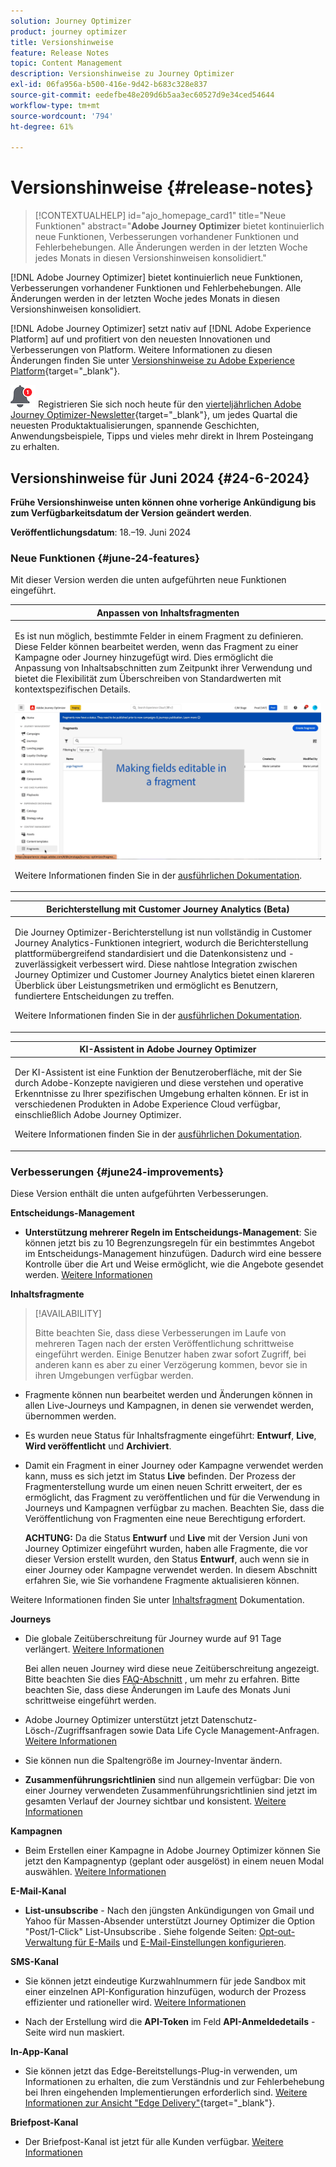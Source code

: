 ```yaml
---
solution: Journey Optimizer
product: journey optimizer
title: Versionshinweise
feature: Release Notes
topic: Content Management
description: Versionshinweise zu Journey Optimizer
exl-id: 06fa956a-b500-416e-9d42-b683c328e837
source-git-commit: eedefbe48e209d6b5aa3ec60527d9e34ced54644
workflow-type: tm+mt
source-wordcount: '794'
ht-degree: 61%

---
```


# Versionshinweise {#release-notes}

>[!CONTEXTUALHELP]
>id="ajo_homepage_card1"
>title="Neue Funktionen"
>abstract="**Adobe Journey Optimizer** bietet kontinuierlich neue Funktionen, Verbesserungen vorhandener Funktionen und Fehlerbehebungen. Alle Änderungen werden in der letzten Woche jedes Monats in diesen Versionshinweisen konsolidiert."

[!DNL Adobe Journey Optimizer] bietet kontinuierlich neue Funktionen, Verbesserungen vorhandener Funktionen und Fehlerbehebungen. Alle Änderungen werden in der letzten Woche jedes Monats in diesen Versionshinweisen konsolidiert.

[!DNL Adobe Journey Optimizer] setzt nativ auf [!DNL Adobe Experience Platform] auf und profitiert von den neuesten Innovationen und Verbesserungen von Platform. Weitere Informationen zu diesen Änderungen finden Sie unter [Versionshinweise zu Adobe Experience Platform](https://experienceleague.adobe.com/docs/experience-platform/release-notes/latest.html?lang=de){target="_blank"}.

![Newsletter](../assets/do-not-localize/nl-icon.png) Registrieren Sie sich noch heute für den [vierteljährlichen Adobe Journey Optimizer-Newsletter](https://www.adobe.com/subscription/Adobe_Journey_Optimizer_NL.html){target="_blank"}, um jedes Quartal die neuesten Produktaktualisierungen, spannende Geschichten, Anwendungsbeispiele, Tipps und vieles mehr direkt in Ihrem Posteingang zu erhalten.


## Versionshinweise für Juni 2024 {#24-6-2024}

**Frühe Versionshinweise unten können ohne vorherige Ankündigung bis zum Verfügbarkeitsdatum der Version geändert werden**.

**Veröffentlichungsdatum**: 18.–19. Juni 2024

### Neue Funktionen {#june-24-features}

Mit dieser Version werden die unten aufgeführten neue Funktionen eingeführt.

<!--table>
<thead>
<tr>
<th><strong>IP Warmup Workflow</strong><br/></th>
</tr>
</thead>
<tbody>
<tr>
<td>
<p>If you are sending email on a brand new IP address, you can now easily perform IP warmup workflows directly from the user interface. Adobe Journey Optimizer offers a standardized and efficient way to warm up your IP adresses that follows the best practices for optimal deliverability.</p>
<p>For more information, refer to the <a href="../configuration/ip-warmup-gs.md">detailed documentation</a>.</p>
</td>
</tr>
</tbody>
</table-->


<table>
<thead>
<tr>
<th><strong>Anpassen von Inhaltsfragmenten</strong><br/></th>
</tr>
</thead>
<tbody>
<tr>
<td>
<p>Es ist nun möglich, bestimmte Felder in einem Fragment zu definieren. Diese Felder können bearbeitet werden, wenn das Fragment zu einer Kampagne oder Journey hinzugefügt wird. Dies ermöglicht die Anpassung von Inhaltsabschnitten zum Zeitpunkt ihrer Verwendung und bietet die Flexibilität zum Überschreiben von Standardwerten mit kontextspezifischen Details.</p>
<img src="../content-management/assets/do-not-localize/gif-fragments.gif"/>
<p>Weitere Informationen finden Sie in der <a href="../content-management/customizable-fragments.md">ausführlichen Dokumentation</a>.</p>
</td>
</tr>
</tbody>
</table>




<table>
<thead>
<tr>
<th><strong>Berichterstellung mit Customer Journey Analytics (Beta)</strong><br/></th>
</tr>
</thead>
<tbody>
<tr>
<td>
<p>Die Journey Optimizer-Berichterstellung ist nun vollständig in Customer Journey Analytics-Funktionen integriert, wodurch die Berichterstellung plattformübergreifend standardisiert und die Datenkonsistenz und -zuverlässigkeit verbessert wird. Diese nahtlose Integration zwischen Journey Optimizer und Customer Journey Analytics bietet einen klareren Überblick über Leistungsmetriken und ermöglicht es Benutzern, fundiertere Entscheidungen zu treffen.</p>
<p>Weitere Informationen finden Sie in der <a href="../reports/report-gs-cja.md">ausführlichen Dokumentation</a>.</p>
</td>
</tr>
</tbody>
</table>

<table>
<thead>
<tr>
<th><strong>KI-Assistent in Adobe Journey Optimizer</strong><br/></th>
</tr>
</thead>
<tbody>
<tr>
<td>
<p>Der KI-Assistent ist eine Funktion der Benutzeroberfläche, mit der Sie durch Adobe-Konzepte navigieren und diese verstehen und operative Erkenntnisse zu Ihrer spezifischen Umgebung erhalten können. Er ist in verschiedenen Produkten in Adobe Experience Cloud verfügbar, einschließlich Adobe Journey Optimizer.</p>
<p>Weitere Informationen finden Sie in der <a href="../start/ai-assistant.md">ausführlichen Dokumentation</a>.</p>
</td>
</tr>
</tbody>
</table>

<!--table>
<thead>
<tr>
<th><strong>Multilingual messages in journeys and campaigns (Limited Availability)</strong><br/></th>
</tr>
</thead>
<tbody>
<tr>
<td>
<p>You can now effortlessly create content in multiple languages within a single campaign or journey. With this feature, you can switch between languages when editing your campaign or your journey, streamlining the entire editing process and improving your capability to efficiently manage multilingual content.</p>
<p>Multilingual content is currently only available for a set of organizations (Limited Availability). To gain access, contact your Adobe representative.</p>
</td>
</tr>
</tbody>
</table-->


<!--table>
<thead>
<tr>
<th><strong>Experimentation in journeys (Limited Availability)</strong><br/></th>
</tr>
</thead>
<tbody>
<tr>
<td>
<p>Already available in campaigns, Adobe Journey Optimizer now supports experiments in journeys. Experiments are randomized trials, which in the context of online testing, means that you expose some randomly selected users to a given variation of a message, and another randomly selected set of users to some other variation or treatment. After exposure, you can then measure the outcome metrics you are interested in, such as opens of emails, subscriptions, or purchases.</p>
<p>Experimentation in journeys is currently only available for a set of organizations (Limited Availability). To gain access, contact your Adobe representative.</p>
</td>
</tr>
</tbody>
</table-->



<!--table>
<thead>
<tr>
<th><strong>Extended personalization data - Beta</strong><br/></th>
</tr>
</thead>
<tbody>
<tr>
<td>
<p>You can now lookup and fetch data values within Adobe Experience Platform datasets, and use these values to build conditions in Adobe Journey Optimizer. You can leverage data from a lookup dataset when a relationship has been defined using an attribute inside of an array of objects. You can specify non-profile enabled datasets for lookup. Once enabled, you can use a profile attribute as a join key to the specified dataset to retrive further data for personalization.</p>
<p>This capability is currently available as a public beta.</p>
</td>
</tr>
</tbody>
</table-->

### Verbesserungen {#june24-improvements}

Diese Version enthält die unten aufgeführten Verbesserungen.


**Entscheidungs-Management**

* **Unterstützung mehrerer Regeln im Entscheidungs-Management**: Sie können jetzt bis zu 10 Begrenzungsregeln für ein bestimmtes Angebot im Entscheidungs-Management hinzufügen. Dadurch wird eine bessere Kontrolle über die Art und Weise ermöglicht, wie die Angebote gesendet werden. [Weitere Informationen](../offers/offer-library/add-constraints.md#capping)

<!--* **Audits** - The **Change log** tab allowing you to see all the changes that have been made to an offer or a decision has been removed. Changes related to offers and decisions can now be seen in the **Audits** menu. -->

**Inhaltsfragmente**

>[!AVAILABILITY]
>
>Bitte beachten Sie, dass diese Verbesserungen im Laufe von mehreren Tagen nach der ersten Veröffentlichung schrittweise eingeführt werden. Einige Benutzer haben zwar sofort Zugriff, bei anderen kann es aber zu einer Verzögerung kommen, bevor sie in ihren Umgebungen verfügbar werden.

* Fragmente können nun bearbeitet werden und Änderungen können in allen Live-Journeys und Kampagnen, in denen sie verwendet werden, übernommen werden.
* Es wurden neue Status für Inhaltsfragmente eingeführt: **Entwurf**, **Live**, **Wird veröffentlicht** und **Archiviert**.
* Damit ein Fragment in einer Journey oder Kampagne verwendet werden kann, muss es sich jetzt im Status **Live** befinden. Der Prozess der Fragmenterstellung wurde um einen neuen Schritt erweitert, der es ermöglicht, das Fragment zu veröffentlichen und für die Verwendung in Journeys und Kampagnen verfügbar zu machen. Beachten Sie, dass die Veröffentlichung von Fragmenten eine neue Berechtigung erfordert.

  **ACHTUNG:** Da die Status **Entwurf** und **Live** mit der Version Juni von Journey Optimizer eingeführt wurden, haben alle Fragmente, die vor dieser Version erstellt wurden, den Status **Entwurf**, auch wenn sie in einer Journey oder Kampagne verwendet werden. In diesem Abschnitt erfahren Sie, wie Sie vorhandene Fragmente aktualisieren können.

Weitere Informationen finden Sie unter [Inhaltsfragment](../content-management/fragments.md) Dokumentation.

**Journeys**

* Die globale Zeitüberschreitung für Journey wurde auf 91 Tage verlängert. [Weitere Informationen](../building-journeys/journey-properties.md#global_timeout)

  Bei allen neuen Journey wird diese neue Zeitüberschreitung angezeigt. Bitte beachten Sie dies [FAQ-Abschnitt](../building-journeys/journey-properties.md#timeout-faq) , um mehr zu erfahren. Bitte beachten Sie, dass diese Änderungen im Laufe des Monats Juni schrittweise eingeführt werden.


* Adobe Journey Optimizer unterstützt jetzt Datenschutz-Lösch-/Zugriffsanfragen sowie Data Life Cycle Management-Anfragen. [Weitere Informationen](../privacy/requests.md)
* Sie können nun die Spaltengröße im Journey-Inventar ändern.
  <!--* **Advanced expression editor in Event configuration** is now GA - You can now leverage the advanced expression editor while configuring an event, allowing you to define more complex expressions or use functions in the event id condition. This capability is released in Limited Availability for selected customers. [Read more](../event/about-creating.md)-->
* **Zusammenführungsrichtlinien** sind nun allgemein verfügbar: Die von einer Journey verwendeten Zusammenführungsrichtlinien sind jetzt im gesamten Verlauf der Journey sichtbar und konsistent. [Weitere Informationen](../building-journeys/journey-properties.md#merge-policies)



**Kampagnen**

* Beim Erstellen einer Kampagne in Adobe Journey Optimizer können Sie jetzt den Kampagnentyp (geplant oder ausgelöst) in einem neuen Modal auswählen. [Weitere Informationen](../campaigns/create-campaign.md)

**E-Mail-Kanal**

* **List-unsubscribe** - Nach den jüngsten Ankündigungen von Gmail und Yahoo für Massen-Absender unterstützt Journey Optimizer die Option &quot;Post/1-Click&quot; List-Unsubscribe . Siehe folgende Seiten: [Opt-out-Verwaltung für E-Mails](../email/email-opt-out.md#unsubscribe-header) und [E-Mail-Einstellungen konfigurieren](../email/email-settings.md#list-unsubscribe).


**SMS-Kanal**

* Sie können jetzt eindeutige Kurzwahlnummern für jede Sandbox mit einer einzelnen API-Konfiguration hinzufügen, wodurch der Prozess effizienter und rationeller wird. [Weitere Informationen](../sms/sms-configuration.md)

* Nach der Erstellung wird die **API-Token** im Feld **API-Anmeldedetails** -Seite wird nun maskiert.

<!--* You can now modify existing SMS configurations.-->

**In-App-Kanal**

<!--* **Expression fragment** - Expression fragments are now available for the **In-app channel**. [Read more](../personalization/use-expression-fragments.md)-->

* Sie können jetzt das Edge-Bereitstellungs-Plug-in verwenden, um Informationen zu erhalten, die zum Verständnis und zur Fehlerbehebung bei Ihren eingehenden Implementierungen erforderlich sind. [Weitere Informationen zur Ansicht &quot;Edge Delivery&quot;](https://experienceleague.adobe.com/de/docs/experience-platform/assurance/view/edge-delivery){target="_blank"}.


**Briefpost-Kanal**

* Der Briefpost-Kanal ist jetzt für alle Kunden verfügbar. [Weitere Informationen](../direct-mail/get-started-direct-mail.md)
